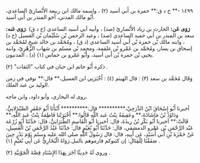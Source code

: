 ١٤٩٩ -** خ د ق:** حمزة بن أَبي أسيد (٢) ، واسمه مالك ابن ربيعة الأَنْصارِيّ الساعدي، أَبُو مالك المدني، أخو المنذر بن أَبي أسيد.

**رَوَى عَن:** الحارث بن زياد الأَنْصارِيّ (صد) ، وأبيه أبي أسيد الساعدي (خ د ق) .**رَوَى عَنه:** سعد بن المنذر بن أَبي حميد الساعدي (صد) ، وعبد الرحمن بْن سُلَيْمان بْن الغسيل (خ د) ، وابنه مالك بْن حمزة بْن أَبي أسيد الساعدي (د ق) ، ومُحَمَّد بن خالد شيخ لمُحَمَّد بن إسحاق بن يسار، ومُحَمَّد بن عَمْرو بْن علقمة، ومحمد بْن مسلم بن شهاب الزُّهْرِيّ، وابنه يحيى بْن حمزة بْن أَبي أسيد، وأَبُو عَمْرو بن حماس (١) (د) ، المدنيون.

ذكره أَبُو حاتم ابن حبان في كتاب "الثقات" (٢) .

وَقَال مُحَمَّد بن سعد (٣) : قال الهيثم (٤) : أَخْبَرَنِي ابن الغسيل،** قال:** توفي في زمن الوليد بن عبد الملك.

روى له البخاري، وأبو داود، وابن ماجه.

أخبرنا أَبُو إِسْحَاقَ ابْنُ الدَّرَجِيِّ،********** قال:********** أَنْبَأَنَا أَبُو جَعْفَرٍ الصَّيْدَلانِيُّ، ودَاوُدُ بْنُ مَاشَاذَةَ،** وعَفِيفَةُ بِنْتُ عَبد اللَّهِ قَالُوا:** أَخْبَرَتْنا فَاطِمَةُ بِنْتُ عَبد اللَّهِ،** قَالَتْ:** أخبرنا أَبُو بَكْرِ بْنُ رِيذَةَ، قال: أخبرنا أَبُو الْقَاسِمِ الطَّبَرَانِيُّ، قال: حَدَّثَنَا أَبُو زُرْعَة عَبْد الرَّحْمَنِ بْن عَمْرو الدمشقي، قال: حَدَّثَنَا أَبُو نُعَيْمٍ قال: حَدَّثَنَا عَبْدُ الرَّحْمَنِ بْنُ الْغَسِيلِ، عَنْ حَمْزَةَ بْنِ أَبي أُسَيْدٍ، عَن أَبِيهِ، قال: قال رَسُولُ اللَّهِ صلى الله عليه وسلم يَوْمَ بَدْرٍ حِينَ صَفَفْنَا لِلْقِتَالِ: إن كثبوكم فارموهم بالنبل.رَوَاهُ الْبُخَارِيُّ عَن أَبِي نُعَيْمٍ (١) .

وروى لَهُ حَدِيثًا آخَرَ بِهَذَا الإِسْنَادِ قِصَّةَ الْجَوْنِيَّةِ (٢) .